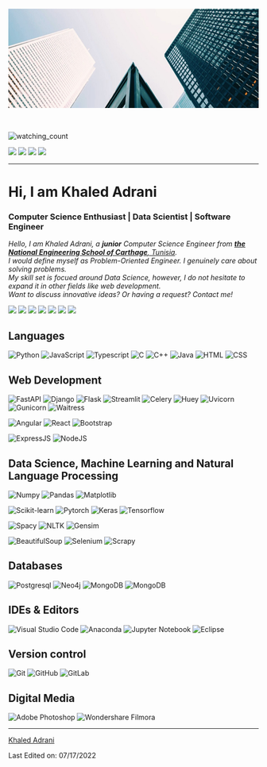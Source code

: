 <p align="center">
  <img src="./assets/linkedin_wallpaper.jfif" height="200"/>
</p>
<br>

<p align="left"> 
<img src="https://komarev.com/ghpvc/?username=khaledadrani&color=brightgreen" alt="watching_count" />
 </p>
 <p align="left">
<img src="https://img.shields.io/badge/Age-24-blue" />
  <img src="https://img.shields.io/badge/Focus-Data%20Science-brightgreen" />
  <img src="https://img.shields.io/badge/Lives-Tunisia-success" />
  <img src="https://img.shields.io/badge/Languages-English%20%26%20French%20%26%20Arabic-brightgreen" />
</p>

<hr>
<h1 align="left">Hi, I am Khaled Adrani </h1>
<h3 align="left">Computer Science Enthusiast | Data Scientist | Software Engineer </h3>

<p align="left">
  <em>
    Hello, I am Khaled Adrani, a <b>junior</b> Computer Science Engineer from <a href="http://www.enicarthage.rnu.tn/"> <b>the National Engineering School of Carthage</b>, Tunisia</a>. <br>
    I would define myself as Problem-Oriented Engineer. I genuinely care about solving problems. <br>
    My skill set is focued around Data Science, however, I do not hesitate to expand it in other fields like web development.<br>
    Want to discuss innovative ideas? Or having a request? Contact me!
    
  </em> 
<br>

<p align="left">
  <a href="https://medium.com/@khaledadrani"><img src="https://img.shields.io/badge/-Medium-000000?style=flat&logo=medium&logoColor=Black"/></a>
<a href="https://www.linkedin.com/in/khaled-adrani/"><img src="https://img.shields.io/badge/-Linkedin-0077B5?style=flat&logo=Linkedin&logoColor=white"/></a>
<a href="https://www.kaggle.com/khaledadrani"><img src="https://img.shields.io/badge/-Kaggle-26c0ff?style=flat&logo=Kaggle&logoColor=white"/></a>
<a href="https://www.codewars.com/users/khaledadrani"><img src="https://img.shields.io/badge/-Twitter-18C6EB?style=flat&logo=twitter&logoColor=white"/></a>
<a href="https://stackoverflow.com/users/10761765/khaled-adrani"><img src="https://img.shields.io/badge/-StackOverflow-f18c03?style=flat&logo=stackoverflow&logoColor=white"/></a>
<a href="mailto:khaledadrani@mail.com"><img src="https://img.shields.io/badge/-Email-D14836?style=flat&logo=Gmail&logoColor=white"/></a>
<a href="https://www.codewars.com/users/khaledadrani"><img src="https://img.shields.io/badge/-Codewars-BD081C?style=flat&logo=Codewars&logoColor=white"/></a>
</p>

## Languages

![Python](https://img.shields.io/badge/python-%23323330.svg?style=for-the-badge&logo=python&logoColor=python)
![JavaScript](https://img.shields.io/badge/javascript-%23323330.svg?style=for-the-badge&logo=javascript&logoColor=%23F7DF1E)
![Typescript](https://img.shields.io/badge/typescript-%23323330.svg?style=for-the-badge&logo=typescript&logoColor=%23F7DF1E)
![C](https://img.shields.io/badge/c-%2300599C.svg?style=for-the-badge&logo=c&logoColor=c&color=%232e2e2e)
![C++](https://img.shields.io/badge/c++-%2300599C.svg?style=for-the-badge&logo=c%2B%2B&logoColor=c++&color=%232e2e2e)
![Java](https://img.shields.io/badge/java-%23ED8B00.svg?style=for-the-badge&logo=java&logoColor=java&color=%232e2e2e)
![HTML](https://img.shields.io/badge/html5-%23E34F26.svg?style=for-the-badge&logo=html5&logoColor=html5&color=%232e2e2e)
![CSS](https://img.shields.io/badge/css3-%231572B6.svg?style=for-the-badge&logo=css3&logoColor=css3&color=%232e2e2e)

## Web Development

![FastAPI](https://img.shields.io/badge/Fastapi-3199DC?style=for-the-badge&logo=fastapi&logoColor=fastapi&color=%232e2e2e)
![Django](https://img.shields.io/badge/django-3199DC?style=for-the-badge&logo=django&logoColor=django&color=%232e2e2e)
![Flask](https://img.shields.io/badge/Flask-3199DC?style=for-the-badge&logo=flask&logoColor=flask&color=%232e2e2e)
![Streamlit](https://img.shields.io/badge/streamlit-3199DC?style=for-the-badge&logo=streamlit&logoColor=streamlit&color=%232e2e2e)
![Celery](https://img.shields.io/badge/celery-3199DC?style=for-the-badge&logo=celery&logoColor=celery&color=%232e2e2e)
![Huey](https://img.shields.io/badge/huey-3199DC?style=for-the-badge&logo=huey&logoColor=huey&color=%232e2e2e)
![Uvicorn](https://img.shields.io/badge/uvicorn-3199DC?style=for-the-badge&logo=uvicorn&logoColor=uvicorn&color=%232e2e2e)
![Gunicorn](https://img.shields.io/badge/gunicorn-3199DC?style=for-the-badge&logo=gunicorn&logoColor=gunicorn&color=%232e2e2e)
![Waitress](https://img.shields.io/badge/waitress-3199DC?style=for-the-badge&logo=waitress&logoColor=waitress&color=%232e2e2e)

![Angular](https://img.shields.io/badge/angular-%23DD0031.svg?style=for-the-badge&logo=angular&logoColor=red&color=%232e2e2e)
![React](https://img.shields.io/badge/react-%2320232a.svg?style=for-the-badge&logo=react&logoColor=react&color=%232e2e2e)
![Bootstrap](https://img.shields.io/badge/bootstrap-%23563D7C.svg?style=for-the-badge&logo=bootstrap&logoColor=bootstrap&color=%232e2e2e)

![ExpressJS](https://img.shields.io/badge/express-3199DC?style=for-the-badge&logo=express&logoColor=express&color=%232e2e2e)
![NodeJS](https://img.shields.io/badge/node-3199DC?style=for-the-badge&logo=node&logoColor=node&color=%232e2e2e)

## Data Science, Machine Learning and Natural Language Processing

![Numpy](https://img.shields.io/badge/-numpy-05122A?style=for-the-badge&logo=numpy&logoColor=numpy&color=%232e2e2e)
![Pandas](https://img.shields.io/badge/-pandas-05122A?style=for-the-badge&logo=pandas&logoColor=sklearn&color=%232e2e2e)
![Matplotlib](https://img.shields.io/badge/-matplotlib-05122A?style=for-the-badge&logo=matplotlib&logoColor=matplotlib&color=%232e2e2e)

![Scikit-learn](https://img.shields.io/badge/-Sklearn-05122A?style=for-the-badge&logo=scikit-learn&logoColor=sklearn&color=%232e2e2e)
![Pytorch](https://img.shields.io/badge/-Pytorch-05122A?style=for-the-badge&logo=pytorch&logoColor=pytorch&color=%232e2e2e)
![Keras](https://img.shields.io/badge/Keras-05122A?style=for-the-badge&logo=keras&logoColor=keras&color=%232e2e2e)
![Tensorflow](https://img.shields.io/badge/Tensorflow-05122A?style=for-the-badge&logo=tensorflow&logoColor=tensorflow&color=%232e2e2e)

![Spacy](https://img.shields.io/badge/spacy-05122A?style=for-the-badge&logo=spacy&logoColor=spacy&color=%232e2e2e)
![NLTK](https://img.shields.io/badge/-nltk-05122A?style=for-the-badge&logo=nltk&logoColor=ntlk&color=%232e2e2e)
![Gensim](https://img.shields.io/badge/gensim-05122A?style=for-the-badge&logo=gensim&logoColor=gensim&color=%232e2e2e)

![BeautifulSoup](https://img.shields.io/badge/BeautifulSoup-3199DC?style=for-the-badge&logo=bs4&logoColor=bs4&color=%232e2e2e)
![Selenium](https://img.shields.io/badge/selenium-3199DC?style=for-the-badge&logo=selenium&logoColor=selenium&color=%232e2e2e)
![Scrapy](https://img.shields.io/badge/-Scrapy-3199DC?style=for-the-badge&logo=scrapy&logoColor=scrapy&color=%232e2e2e)

## Databases

![Postgresql](https://img.shields.io/badge/postgres-05122A?style=for-the-badge&logo=Postgresql&logoColor=postgres&color=%232e2e2e)
![Neo4j](https://img.shields.io/badge/Neo4j-05122A?style=for-the-badge&logo=neo4j&logoColor=neo4j&color=%232e2e2e)
![MongoDB](https://img.shields.io/badge/MongoDB-05122A?style=for-the-badge&logo=mongodb&logoColor=mongodb&color=%232e2e2e)
![MongoDB](https://img.shields.io/badge/Redis-05122A?style=for-the-badge&logo=redis&logoColor=redis&color=%232e2e2e)

## IDEs & Editors

![Visual Studio Code](https://img.shields.io/badge/Visual%20Studio%20Code-0078d7.svg?style=for-the-badge&logo=visual-studio-code&logoColor=visual-studio-code&color=%232e2e2e)
![Anaconda](https://img.shields.io/badge/Anaconda-3DDC84.svg?style=for-the-badge&logo=anaconda&logoColor=anaconda&color=%232e2e2e)
![Jupyter Notebook](https://img.shields.io/badge/Jupyter%20Notebook-3DDC84.svg?style=for-the-badge&logo=jupyter&logoColor=jupyter&color=%232e2e2e)
![Eclipse](https://img.shields.io/badge/Eclipse-3DDC84.svg?style=for-the-badge&logo=eclipse&logoColor=blue&color=%232e2e2e)

## Version control

![Git](https://img.shields.io/badge/git-%23F05033.svg?style=for-the-badge&logo=git&logoColor=git&color=%232e2e2e)
![GitHub](https://img.shields.io/badge/github-%23121011.svg?style=for-the-badge&logo=github&logoColor=white&color=%232e2e2e)
![GitLab](https://img.shields.io/badge/gitlab-%23121011.svg?style=for-the-badge&logo=gitlab&logoColor=orange&color=%232e2e2e)

## Digital Media

![Adobe Photoshop](https://img.shields.io/badge/adobephotoshop-%2331A8FF.svg?style=for-the-badge&logo=adobephotoshop&logoColor=cyan&color=%232e2e2e)
![Wondershare Filmora](https://img.shields.io/badge/Wondershare%20Filmora%20-9999FF.svg?style=for-the-badge&logo=Filmora&logoColor=purple&color=%232e2e2e)

---

[Khaled Adrani](https://github.com/khaledadrani)

Last Edited on: 07/17/2022
